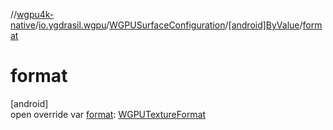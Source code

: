//[wgpu4k-native](../../../../index.md)/[io.ygdrasil.wgpu](../../index.md)/[WGPUSurfaceConfiguration](../index.md)/[[android]ByValue](index.md)/[format](format.md)

# format

[android]\
open override var [format](format.md): [WGPUTextureFormat](../../-w-g-p-u-texture-format/index.md)